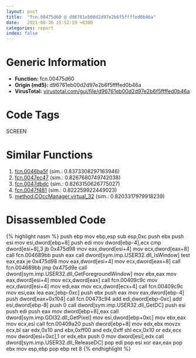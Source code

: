 ```yaml
---
layout: post
title:  "fcn.00475d60 @ d96761eb00d2d97e2b6f5ffffed0b46a"
date:   2021-08-30 15:52:19 +0300
categories: report
index: false
---
```


# Generic Information
- **Function:** fcn.00475d60
- **Origin (md5):** d96761eb00d2d97e2b6f5ffffed0b46a
- **VirusTotal:** [virustotal.com/gui/file/d96761eb00d2d97e2b6f5ffffed0b46a][virustotal_ref]

# Code Tags
<span class="tag" id="SCREEN">SCREEN</span>


# Similar Functions

1. [fcn.0046ba5f][similar_1_ref] (sim.: 0.8373308297163946)
2. [fcn.0047ec47][similar_2_ref] (sim.: 0.8267680749742038)
3. [fcn.0047dbdc][similar_3_ref] (sim.: 0.8263150626775027)
4. [fcn.0047f481][similar_4_ref] (sim.: 0.822259922449023)
5. [method.COccManager.virtual\_32][similar_5_ref] (sim.: 0.8203317979918239)


# Disassembled Code

{% highlight nasm %}
push ebp
mov ebp,esp
sub esp,0xc
push ebx
push esi
mov esi,dword[ebp+8]
push edi
mov dword[ebp-4],ecx
cmp dword[esi+8],3
jb 0x475d98
mov eax,dword[esi+4]
mov ecx,dword[eax+8]
call fcn.004689bb
push eax
call dword[sym.imp.USER32.dll_IsWindow]
test eax,eax
je 0x475d98
mov eax,dword[esi+4]
mov ecx,dword[eax+8]
call fcn.004689bb
jmp 0x475d9e
call dword[sym.imp.USER32.dll_GetForegroundWindow]
mov ebx,eax
mov eax,dword[esi+4]
mov ecx,dword[eax]
call fcn.00409c9c
mov ecx,dword[esi+4]
mov edi,eax
mov ecx,dword[ecx+4]
call fcn.00409c9c
mov esi,eax
lea eax,[ebp-0xc]
push ebx
push eax
mov eax,dword[ebp-4]
push dword[eax+0x104]
call fcn.00473c94
add edi,dword[ebp-0xc]
add esi,dword[ebp-8]
push 0
call dword[sym.imp.USER32.dll_GetDC]
push esi
push edi
push eax
mov dword[ebp+8],eax
call dword[sym.imp.GDI32.dll_GetPixel]
mov esi,dword[ebp+0xc]
mov ebx,eax
mov ecx,esi
call fcn.00409a20
push dword[ebp+8]
mov edx,ebx
movzx ecx,bl
sar edx,0x10
and ebx,0xff00
and edx,0xff
shl ecx,0x10
or edx,ecx
mov dword[esi+0xc],1
or edx,ebx
push 0
mov dword[esi],edx
call dword[sym.imp.USER32.dll_ReleaseDC]
pop edi
pop esi
xor eax,eax
pop ebx
mov esp,ebp
pop ebp
ret 8
{% endhighlight %}


[similar_1_ref]: /report/fcn.0046ba5f@d96761eb00d2d97e2b6f5ffffed0b46a
[similar_2_ref]: /report/fcn.0047ec47@d96761eb00d2d97e2b6f5ffffed0b46a
[similar_3_ref]: /report/fcn.0047dbdc@d96761eb00d2d97e2b6f5ffffed0b46a
[similar_4_ref]: /report/fcn.0047f481@d96761eb00d2d97e2b6f5ffffed0b46a
[similar_5_ref]: /report/method.COccManager.virtual_32@59aef7c08025d70f84c85db2092fc99e
[virustotal_ref]: https://www.virustotal.com/gui/file/d96761eb00d2d97e2b6f5ffffed0b46a